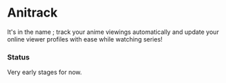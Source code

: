 # Anitrack

It's in the name ; track your anime viewings automatically and update your 
online viewer profiles with ease while watching series!

### Status
Very early stages for now.